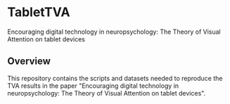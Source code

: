 # TabletTVA
Encouraging digital technology in neuropsychology: The Theory of Visual Attention on tablet devices

## Overview
This repository contains the scripts and datasets needed to reproduce the TVA results in the paper "Encouraging digital technology in neuropsychology: The Theory of Visual Attention on tablet devices". 

